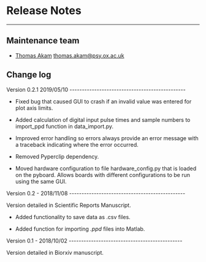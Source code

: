 # Release Notes

---

## Maintenance team

* [Thomas Akam](https://github.com/ThomasAkam) thomas.akam@psy.ox.ac.uk

## Change log

Version 0.2.1 2019/05/10 -----------------------------------------------

- Fixed bug that caused GUI to crash if an invalid value was entered for 
  plot axis limits.

- Added calculation of digital input pulse times and sample numbers to 
  import_ppd function in data_import.py.

- Improved error handling so errors always provide an error message
  with a traceback indicating where the error occurred.

- Removed Pyperclip dependency.

- Moved hardware configuration to file hardware_config.py that is loaded 
  on the pyboard.  Allows boards with different configurations to be 
  run using the same GUI.

Version 0.2 - 2018/11/08 -----------------------------------------------

Version detailed in Scientific Reports Manuscript.

- Added functionality to save data as .csv files.

- Added function for importing *.ppd* files into Matlab.

Version 0.1 -  2018/10/02 ----------------------------------------------

Version detailed in Biorxiv manuscript.